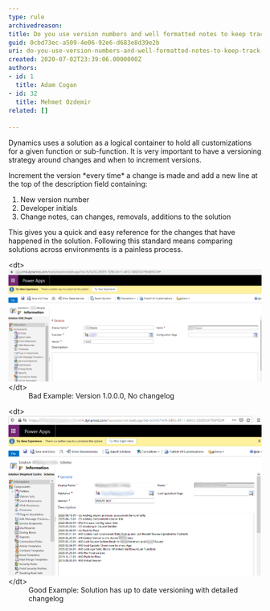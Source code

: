 ```yaml
---
type: rule
archivedreason: 
title: Do you use version numbers and well formatted notes to keep track of solution changes?
guid: 0cbd73ec-a509-4e06-92e6-d683e8d39e2b
uri: do-you-use-version-numbers-and-well-formatted-notes-to-keep-track-of-solution-changes
created: 2020-07-02T23:39:06.0000000Z
authors:
- id: 1
  title: Adam Cogan
- id: 32
  title: Mehmet Ozdemir
related: []

---
```


Dynamics uses a solution as a logical container to hold all customizations for a given function or sub-function. It is very important to have a versioning strategy around changes and when to increment versions.

<!--endintro-->

Increment the version \*every time\* a change is made and add a new line at the top of the description field containing:

1. New version number
2. Developer initials
3. Change notes, can changes, removals, additions to the solution


This gives you a quick and easy reference for the changes that have happened in the solution. Following this standard means comparing solutions across environments is a painless process.


<dl class="badImage">&lt;dt&gt;<img src="change-log-bad.png" alt="change-log-bad.png" style="width:750px;">&lt;/dt&gt;<dd>Bad Example: Version 1.0.0.0, No changelog</dd></dl><dl class="goodImage">&lt;dt&gt;<img src="change-log-good.png" alt="change-log-good.png" style="width:750px;">&lt;/dt&gt;<dd>Good Example: Solution has up to date versioning with detailed changelog<br></dd></dl>
